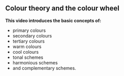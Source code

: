 ## Colour theory and the colour wheel

**This video introduces the basic concepts of:**

*   primary colours
*   secondary colours
*   tertiary colours
*   warm colours
*   cool colours
*   tonal schemes
*   harmonious schemes
*   and complementary schemes.
